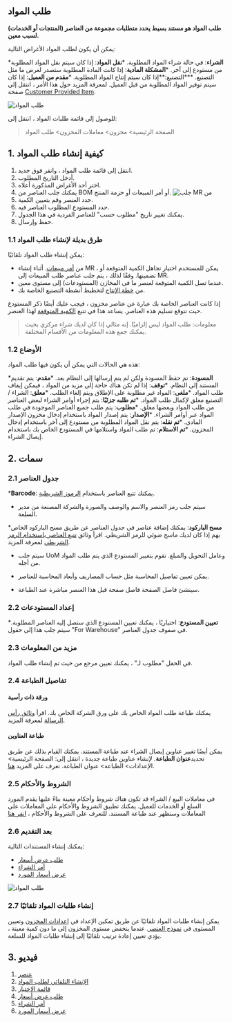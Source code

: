 ## طلب المواد

**طلب المواد هو مستند بسيط يحدد متطلبات مجموعة من العناصر (المنتجات أو الخدمات) لسبب معين.**

يمكن أن يكون لطلب المواد الأغراض التالية:

***الشراء**: في حالة شراء المواد المطلوبة.
***نقل المواد**: إذا كان سيتم نقل المواد المطلوبة من مستودع إلى آخر.
***المشكلة المادية**: إذا كانت المادة المطلوبة ستصدر لغرض ما مثل التصنيع.
***التصنيع:**إذا كان سيتم إنتاج المواد المطلوبة.
***مقدم من العميل**: إذا كان سيتم توفير المواد المطلوبة من قبل العميل. لمعرفة المزيد حول هذا الأمر ، انتقل إلى صفحة [Customer Provided Item](https://docs.erpnext.com/docs/v13/user/manual/en/manufacturing/articles/customer-provided-items).

![طلب المواد](https://docs.erpnext.com/files/material-request-flowchart.png)

للوصول إلى قائمة طلبات المواد ، انتقل إلى:

> الصفحة الرئيسية> مخزون> معاملات المخزون> طلب المواد

## 1. كيفية إنشاء طلب المواد

1. انتقل إلى قائمة طلب المواد ، وانقر فوق جديد.
2. أدخل التاريخ المطلوب.
3. اختر أحد الأغراض المذكورة أعلاه.
4. يمكنك جلب العناصر من BOM أو أمر المبيعات أو حزمة المنتج. ![جلب MR من](https://docs.erpnext.com/files/mr-fetch-from.png)
5. حدد العنصر وقم بتعيين الكمية.
6. حدد المستودع المطلوب العناصر فيه.
7. يمكنك تغيير تاريخ "مطلوب حسب" للعناصر الفردية في هذا الجدول.
8. حفظ وإرسال.

### 1.1 طرق بديلة لإنشاء طلب المواد

يمكن إنشاء طلب المواد تلقائيًا:

* من [أمر مبيعات](https://docs.erpnext.com/docs/v13/user/manual/en/selling/sales-order). أثناء إنشاء MR ، يمكن للمستخدم اختيار تجاهل الكمية المتوقعة أو تضمينها. وفقًا لذلك ، يتم جلب عناصر طلب المبيعات إلى MR.
* عندما تصل الكمية المتوقعة لعنصر ما في المخازن (المستودعات) إلى مستوى معين.
* من [خطة الإنتاج](https://docs.erpnext.com/docs/v13/user/manual/en/manufacturing/production-plan) لتخطيط أنشطة التصنيع الخاصة بك.

إذا كانت العناصر الخاصة بك عبارة عن عناصر مخزون ، فيجب عليك أيضًا ذكر المستودع حيث تتوقع تسليم هذه العناصر. يساعد هذا في تتبع [الكمية المتوقعة](https://docs.erpnext.com/docs/v13/user/manual/en/stock/projected-quantity) لهذا العنصر.

> معلومات: طلب المواد ليس إلزاميًا. إنه مثالي إذا كان لديك شراء مركزي بحيث يمكنك جمع هذه المعلومات من الأقسام المختلفة.

### 1.2 الأوضاع

هذه هي الحالات التي يمكن أن يكون فيها طلب المواد:

***المسودة**: تم حفظ المسودة ولكن لم يتم إرسالها إلى النظام بعد.
***مقدم**: يتم تقديم المستند إلى النظام.
***توقف**: إذا لم تكن هناك حاجة إلى مزيد من المواد ، فيمكن إيقاف طلب المواد.
***ملغى**: المواد غير مطلوبة على الإطلاق ويتم إلغاء الطلب.
***معلق**: الشراء / التصنيع معلق لإكمال طلب المواد.
***تم طلبه جزئيًا**: يتم إجراء أوامر الشراء لبعض العناصر من طلب المواد وبعضها معلق.
***مطلوب**: يتم طلب جميع العناصر الموجودة في طلب المواد عبر أوامر الشراء.
***الإصدار**: يتم إصدار المواد باستخدام إدخال مخزون الإصدار المادي.
***تم نقله**: يتم نقل المواد المطلوبة من مستودع إلى آخر باستخدام إدخال المخزون.
***تم الاستلام**: تم طلب المواد واستلامها في المستودع الخاص بك باستخدام إيصال الشراء.

## 2. سمات

### 2.1 جدول العناصر

***Barcode**: يمكنك تتبع العناصر باستخدام [الرموز الشريطية](https://docs.erpnext.com/docs/v13/user/manual/en/stock/articles/track-items-using-barcode).
    
* سيتم جلب رمز العنصر والاسم والوصف والصورة والشركة المصنعة من مدير السلعة.
    
***مسح الباركود**: يمكنك إضافة عناصر في جدول العناصر عن طريق مسح الباركود الخاص بهم إذا كان لديك ماسح ضوئي للرمز الشريطي. اقرأ وثائق [تتبع العناصر باستخدام الرمز الشريطي](https://docs.erpnext.com/docs/v13/user/manual/en/stock/articles/track-items-using-barcode) لمعرفة المزيد.
    
* سيتم جلب UoM وعامل التحويل والمبلغ. تقوم بتغيير المستودع الذي يتم طلب المواد من أجله.
    
* يمكن تعيين تفاصيل المحاسبة مثل حساب المصاريف وأبعاد المحاسبة للعناصر.
    
* سينشئ فاصل الصفحة فاصل صفحة قبل هذا العنصر مباشرة عند الطباعة.
    

### 2.2 إعداد المستودعات

***تعيين المستودع**: اختياريًا ، يمكنك تعيين المستودع الذي ستصل إليه العناصر المطلوبة. سيتم جلب هذا إلى حقول "For Warehouse" في صفوف جدول العناصر.

### 2.3 مزيد من المعلومات

في الحقل "مطلوب لـ" ، يمكنك تعيين مرجع من حيث تم إنشاء طلب المواد.

### 2.4 تفاصيل الطباعة

#### ورقة ذات رأسية

يمكنك طباعة طلب المواد الخاص بك على ورق الشركة الخاص بك. اقرأ [وثائق رأس الرسالة](https://docs.erpnext.com/docs/v13/user/manual/en/setting-up/print/letter-head) لمعرفة المزيد.

#### طباعة العناوين

يمكن أيضًا تغيير عناوين إيصال الشراء عند طباعة المستند. يمكنك القيام بذلك عن طريق تحديد**عنوان الطباعة**. لإنشاء عناوين طباعة جديدة ، انتقل إلى: الصفحة الرئيسية> الإعدادات> الطباعة> عنوان الطباعة. تعرف على المزيد [هنا](https://docs.erpnext.com/docs/v13/user/manual/en/setting-up/print/print-headings).

### 2.5 الشروط والأحكام

في معاملات البيع / الشراء قد تكون هناك شروط وأحكام معينة بناءً عليها يقدم المورد السلع أو الخدمات للعميل. يمكنك تطبيق الشروط والأحكام على المعاملات على المعاملات وستظهر عند طباعة المستند. للتعرف على الشروط والأحكام ، [انقر هنا](https://docs.erpnext.com/docs/v13/user/manual/en/setting-up/print/terms-and-conditions)

### 2.6 بعد التقديم

يمكنك إنشاء المستندات التالية:

* [طلب عرض أسعار](https://docs.erpnext.com/docs/v13/user/manual/en/buying/request-for-quotation)
* [أمر الشراء](https://docs.erpnext.com/docs/v13/user/manual/en/buying/purchase-order)
* [عرض أسعار المورد](https://docs.erpnext.com/docs/v13/user/manual/en/buying/supplier-quotation)

![طلب المواد](https://docs.erpnext.com/files/material-request.png)

### 2.7 إنشاء طلبات المواد تلقائيًا

يمكن إنشاء طلبات المواد تلقائيًا عن طريق تمكين الإعداد في [إعدادات المخزون](https://docs.erpnext.com/docs/v13/user/manual/en/stock/stock-settings#9-automatic-material-request) وتعيين المستوى في [نموذج العنصر](https://docs.erpnext.com/docs/v13/user/manual/en/stock/item#34-automatic-reordering). عندما ينخفض ​​مستوى المخزون إلى ما دون كمية معينة ، يؤدي تعيين إعادة ترتيب تلقائيًا إلى إنشاء طلبات المواد للسلعة.

## 3. فيديو

1. [عنصر](https://docs.erpnext.com/docs/v13/user/manual/en/stock/item)
2. [الإنشاء التلقائي لطلب المواد](https://docs.erpnext.com/docs/v13/user/manual/en/stock/articles/auto-creation-of-material-request)
3. [قائمة الاختيار](https://docs.erpnext.com/docs/v13/user/manual/en/stock/pick-list#23-create-pick-list-from-material-request)
4. [طلب عرض أسعار](https://docs.erpnext.com/docs/v13/user/manual/en/buying/request-for-quotation)
5. [أمر الشراء](https://docs.erpnext.com/docs/v13/user/manual/en/buying/purchase-order)
6. [عرض أسعار المورد](https://docs.erpnext.com/docs/v13/user/manual/en/buying/supplier-quotation)